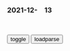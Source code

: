 ### 2021-12-　13

```note
```

<div id="tbc" style="white-space:pre-wrap">
</div>
<button onclick="toggleb()">toggle</button>
<button onclick="loadparse()">loadparse</button>
<br>
<!-- 🌸<br>🍅-　-🍑<hr>🍀 -->
<pre>
<textarea rows="30" cols="100" style="display: none" id="tar">

<font size="2"><b>
书法家中最会打仗的，将军中书法最好的，大唐皇帝都是他的迷弟</b></font><br>
https://mbd.baidu.com/newspage/data/landingsuper?context=%7B%22nid%22%3A%22news_10039563771967280966%22%7D&n_type=-1&p_from=-1

中路因循我所长,古来才命两相妨。

劝君莫强安蛇足,一盏芳醪不得尝。

在z治漩涡中痛苦挣扎的李商隐无奈写下了这样的诗句，

<font size="1" style="color:#DCDCDC"><b>2021/12/13 下午8:57:55</b></font><br>


<font size="2"><b>
讽刺！G7外长会，日本外相弹奏“gcd宣言”歌</b></font><br>
https://mbd.baidu.com/newspage/data/landingsuper?context=%7B%22nid%22%3A%22news_9228728346232677789%22%7D&n_type=-1&p_from=-1

“试想世界如果没有g界 / 没有杀戮或死亡 / 试想当所有的人在和平中活着 / 再没有贪婪 / 再没有饥荒 / 人人情同手足” “你也许会说我是个梦想家 / 但不只是我这样 / 我希望某天你会加入我们 / 那样这世界就会融为一体”

虽然列侬不是gcd员，但他曾公开表示，《想象》“实际上是gcd宣言”（“virtually the Communist Manifesto”）。列侬自己对这首轰动世界的歌曲如此评价：“它反宗教、反m族主义、反传统、反资本主义，但因为它包裹着糖衣，所以被（大众）接受了。”

<font size="1" style="color:#DCDCDC"><b>2021/12/13 下午5:36:05</b></font><br>

<font size="2"><b>
教育部：拍照搜题等惰化学生思维能力App暂下线</b></font><br>
https://baijiahao.baidu.com/s?id=1719015194925781674&wfr=spider&for=pc

<font size="1" style="color:#DCDCDC"><b>2021/12/13 下午5:34:40</b></font><br>

<font size="2"><b>
内容下沉奶头乐下乡 是娱m还是愚m？_凤凰网</b></font><br>
https://news.ifeng.com/c/7r8jliDzVSK

https://x0.ifengimg.com/ucms/2019_44/F81401CE72489EED44F4AAE09B6B26406FCAF20B_w800_h792.jpg

<font size="1" style="color:#DCDCDC"><b>2021/12/13 下午6:14:13</b></font><br>

<font size="2"><b>
战争的l导者</b></font><br>
https://baijiahao.baidu.com/s?id=1715946804951511866&wfr=spider&for=pc

希特勒曾说过：士兵不需要思想，l袖会替他们思想。

<font size="1" style="color:#DCDCDC"><b>2021/12/13 下午6:11:11</b></font><br>

<font size="2"><b>
希特勒最霸气的8句话，第二句zg人都知道，最后一句让地球震颤</b></font><br>
https://baijiahao.baidu.com/s?id=1609057439065761839&wfr=spider&for=pc

仇恨更加具有一种凝聚力，因此不能用爱来动员m众，而要用仇恨。

<font size="1" style="color:#DCDCDC"><b>2021/12/13 下午6:03:52</b></font><br>

<font size="2"><b>
投名状：老戏骨扮演晚清三巨头，各个老奸巨猾，这演技简直太炸了,影视,历史片,好看视频</b></font><br>
https://haokan.baidu.com/v?vid=12016457962798297238&sfrom=baidu-feed

仗打完了，他们赚什么？他们是不会让我们打苏州的。

我会让庞青云连？弃子，对大家都有好处。

叛乱虽平，可地方督抚各个手握重兵，这太后不放心。

庞大人跟军队做了了断，便可专心履行你的总督的事务了。

庞青云是个人才，可不懂为官之道。南j是重镇，太后想安定天下，怎会倚仗一个外人？

<font size="1" style="color:#DCDCDC"><b>2021/12/13 下午4:33:29</b></font><br>

<font size="2"><b>
那年那兔：骆驼胜利毛熊去了，临终之前，兔子送他最后一程,动漫,国产动漫,好看视频</b></font><br>
https://haokan.baidu.com/v?vid=3217767461521186568&sfrom=baidu-feed

在这一刻，他不是一只驼，他不是一只驼！（背后有兔，鹰，鸡，牛）

十年以后，毛熊将会是怎样的表情？
（气死偶咧，坟头长草）
很久没这样坐在一起了。

如果我是大哥，可能有些事能做得更好。a龖龖囗

你这货可是最不让我省心的。

（熊死兔悲）

风里，好多沙子。

至今，地球大宅院里，只剩下兔子。

<font size="1" style="color:#DCDCDC"><b>2021/12/13 下午2:23:42</b></font><br>

<font size="2"><b>
关山月（李白诗作）_百度百科</b></font><br>
https://baike.baidu.com/item/%E5%85%B3%E5%B1%B1%E6%9C%88/7037360

汉下白登道，胡窥青海湾。
由来征战地，不见有人还。

<font size="1" style="color:#DCDCDC"><b>2021/12/13 下午1:39:22</b></font><br>

<font size="2"><b>
霸王别姬：张国荣被告上法庭，葛优为其辩护，这段真精彩,影视,爱情片,好看视频</b></font><br>
https://haokan.baidu.com/v?vid=6190492989118221107&sfrom=baidu-feed

到底是谁专门辱我m族精神，灭我gj尊严。

<font size="1" style="color:#DCDCDC"><b>2021/12/13 下午1:30:26</b></font><br>

<font size="2"><b>
gj：l袖想让导弹打两千公里，钱学森一说话，直接把领l导惊呆,影视,战争片,好看视频</b></font><br>
https://haokan.baidu.com/v?vid=8544851645086535617&sfrom=baidu-feed

我们的导弹能达到x威夷？
可以更远。

<font size="1" style="color:#DCDCDC"><b>2021/12/13 下午1:13:28</b></font><br>

<font size="2"><b>
为什么不要往开水中尿尿？神奇的马拉高尼现象！,科学,科普,好看视频</b></font><br>
https://haokan.baidu.com/v?vid=5241035936135785478&sfrom=baidu-feed

当两种表面张力的液体接触之时，表面张力强的液体会拉扯表面张力弱的液体，导致表面张力弱的液体向表面张力强的液体进行渗透。

人类若想在这个宇宙中走得长久，首先要做的便是打理好我们的地球家园。

<font size="1" style="color:#DCDCDC"><b>2021/12/13 上午10:05:34</b></font><br>

</textarea>
</pre>
<!-- 🍀<br>🍑-　-🍅<hr>🌸 -->

```tip
```

<script src="https://cdn.jsdelivr.net/npm/jquery@3.5.1/dist/jquery.min.js"></script>

<link rel="stylesheet" href="https://cdn.jsdelivr.net/gh/fancyapps/fancybox@3.5.7/dist/jquery.fancybox.min.css" />
<script src="https://cdn.jsdelivr.net/gh/fancyapps/fancybox@3.5.7/dist/jquery.fancybox.min.js"></script>

<script type="text/javascript">

var __urlRegex = /(\b(https?|ftp|file):\/\/[-A-Z0-9+&@#\/%?=~_|!:,.;]*[-A-Z0-9+&@#\/%=~_|])/ig;
var __imgRegex = /\.(?:jpe?g|gif|png)$/i;

loadparse();

function parseURL($string){

    var exp = __urlRegex;
    return $string.replace(exp,function(match){
            __imgRegex.lastIndex=0;
            if(__imgRegex.test(match)){
                return '<a data-fancybox="gallery" href="' + match.replace("/p=700", "")
                 + '"><img src="' + match.replace("/p=700", "/p=160x200")+'" width="64"></a>';
            }
            else{
                return '<a href="' + match + '" target="_blank">' + match + '</a>';
            }
        }
    );
}

function loadparse() {
  tbc.innerHTML = parseURL(tar.value);
}

function toggleb() {
  var x = document.getElementById("tar");
  if (x.style.display === "none") {
    x.style.display = "";
  } else {
    x.style.display = "none";
  }
}

</script>
